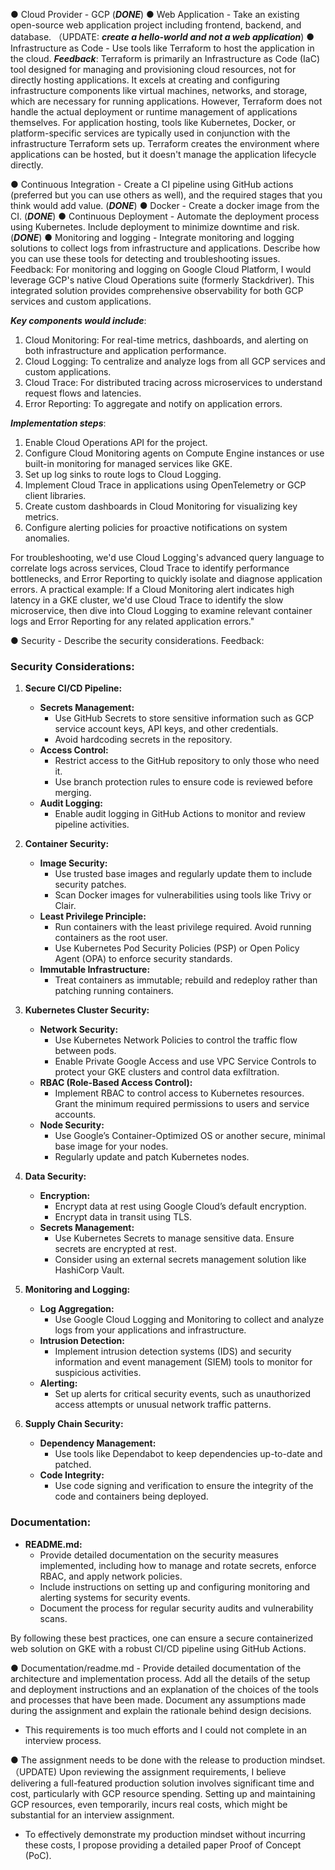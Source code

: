 
● Cloud Provider - GCP (***DONE***)
● Web Application - Take an existing open-source web application project including frontend, backend, and database. （UPDATE: ***create a hello-world and not a web application***)
● Infrastructure as Code - Use tools like Terraform to host the application in the cloud. 
 ***Feedback***:
Terraform is primarily an Infrastructure as Code (IaC) tool designed for managing and provisioning cloud resources, not for directly hosting applications. It excels at creating and configuring infrastructure components like virtual machines, networks, and storage, which are necessary for running applications. However, Terraform does not handle the actual deployment or runtime management of applications themselves.
For application hosting, tools like Kubernetes, Docker, or platform-specific services are typically used in conjunction with the infrastructure Terraform sets up. Terraform creates the environment where applications can be hosted, but it doesn't manage the application lifecycle directly.

● Continuous Integration - Create a CI pipeline using GitHub actions (preferred but you can use others as well), and the required stages that you think would add value. (***DONE***)
● Docker - Create a docker image from the CI. (***DONE***)
● Continuous Deployment - Automate the deployment process using Kubernetes. Include deployment to minimize downtime and risk. (***DONE***)
● Monitoring and logging - Integrate monitoring and logging solutions to collect logs from infrastructure and applications. Describe how you can use these tools for detecting and troubleshooting issues. 
Feedback:
For monitoring and logging on Google Cloud Platform, I would leverage GCP's native Cloud Operations suite (formerly Stackdriver). This integrated solution provides comprehensive observability for both GCP services and custom applications.

***Key components would include***:

1. Cloud Monitoring: For real-time metrics, dashboards, and alerting on both infrastructure and application performance.
2. Cloud Logging: To centralize and analyze logs from all GCP services and custom applications.
3. Cloud Trace: For distributed tracing across microservices to understand request flows and latencies.
4. Error Reporting: To aggregate and notify on application errors.

***Implementation steps***:

1. Enable Cloud Operations API for the project.
2. Configure Cloud Monitoring agents on Compute Engine instances or use built-in monitoring for managed services like GKE.
3. Set up log sinks to route logs to Cloud Logging.
4. Implement Cloud Trace in applications using OpenTelemetry or GCP client libraries.
5. Create custom dashboards in Cloud Monitoring for visualizing key metrics.
6. Configure alerting policies for proactive notifications on system anomalies.

For troubleshooting, we'd use Cloud Logging's advanced query language to correlate logs across services, Cloud Trace to identify performance bottlenecks, and Error Reporting to quickly isolate and diagnose application errors.
A practical example: If a Cloud Monitoring alert indicates high latency in a GKE cluster, we'd use Cloud Trace to identify the slow microservice, then dive into Cloud Logging to examine relevant container logs and Error Reporting for any related application errors."



● Security - Describe the security considerations. 
Feedback:
### Security Considerations:

1. **Secure CI/CD Pipeline:**
   - **Secrets Management:**
     - Use GitHub Secrets to store sensitive information such as GCP service account keys, API keys, and other credentials.
     - Avoid hardcoding secrets in the repository.
   - **Access Control:**
     - Restrict access to the GitHub repository to only those who need it.
     - Use branch protection rules to ensure code is reviewed before merging.
   - **Audit Logging:**
     - Enable audit logging in GitHub Actions to monitor and review pipeline activities.

2. **Container Security:**
   - **Image Security:**
     - Use trusted base images and regularly update them to include security patches.
     - Scan Docker images for vulnerabilities using tools like Trivy or Clair.
   - **Least Privilege Principle:**
     - Run containers with the least privilege required. Avoid running containers as the root user.
     - Use Kubernetes Pod Security Policies (PSP) or Open Policy Agent (OPA) to enforce security standards.
   - **Immutable Infrastructure:**
     - Treat containers as immutable; rebuild and redeploy rather than patching running containers.

3. **Kubernetes Cluster Security:**
   - **Network Security:**
     - Use Kubernetes Network Policies to control the traffic flow between pods.
     - Enable Private Google Access and use VPC Service Controls to protect your GKE clusters and control data exfiltration.
   - **RBAC (Role-Based Access Control):**
     - Implement RBAC to control access to Kubernetes resources. Grant the minimum required permissions to users and service accounts.
   - **Node Security:**
     - Use Google’s Container-Optimized OS or another secure, minimal base image for your nodes.
     - Regularly update and patch Kubernetes nodes.

4. **Data Security:**
   - **Encryption:**
     - Encrypt data at rest using Google Cloud’s default encryption.
     - Encrypt data in transit using TLS.
   - **Secrets Management:**
     - Use Kubernetes Secrets to manage sensitive data. Ensure secrets are encrypted at rest.
     - Consider using an external secrets management solution like HashiCorp Vault.

5. **Monitoring and Logging:**
   - **Log Aggregation:**
     - Use Google Cloud Logging and Monitoring to collect and analyze logs from your applications and infrastructure.
   - **Intrusion Detection:**
     - Implement intrusion detection systems (IDS) and security information and event management (SIEM) tools to monitor for suspicious activities.
   - **Alerting:**
     - Set up alerts for critical security events, such as unauthorized access attempts or unusual network traffic patterns.

6. **Supply Chain Security:**
   - **Dependency Management:**
     - Use tools like Dependabot to keep dependencies up-to-date and patched.
   - **Code Integrity:**
     - Use code signing and verification to ensure the integrity of the code and containers being deployed.

### Documentation:

- **README.md:**
  - Provide detailed documentation on the security measures implemented, including how to manage and rotate secrets, enforce RBAC, and apply network policies.
  - Include instructions on setting up and configuring monitoring and alerting systems for security events.
  - Document the process for regular security audits and vulnerability scans.

By following these best practices, one can ensure a secure containerized web solution on GKE with a robust CI/CD pipeline using GitHub Actions.

● Documentation/readme.md - Provide detailed documentation of the architecture and implementation process. Add all the details of the setup and deployment instructions and an explanation of the choices of the tools and processes that have been made. Document any assumptions made during the assignment and explain the rationale behind design decisions. 
   - This requirements is too much efforts and I could not complete in an interview process.

● The assignment needs to be done with the release to production mindset. （UPDATE)
Upon reviewing the assignment requirements, I believe delivering a full-featured production solution involves significant time and cost, particularly with GCP resource spending. Setting up and maintaining GCP resources, even temporarily, incurs real costs, which might be substantial for an interview assignment.
   - To effectively demonstrate my production mindset without incurring these costs, I propose providing a detailed paper Proof of Concept (PoC).
